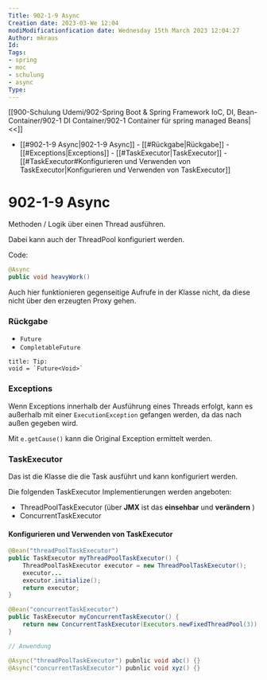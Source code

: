 ```yaml
---
Title: 902-1-9 Async
Creation date: 2023-03-We 12:04
modiModificationfication date: Wednesday 15th March 2023 12:04:27
Author: mkraus
Id: 
Tags: 
- spring
- moc 
- schulung
- async
Type:
---
```

[[900-Schulung Udemi/902-Spring Boot & Spring Framework IoC, DI, Bean-Container/902-1 DI Container/902-1 Container für spring managed Beans|<<]]

- [[#902-1-9 Async|902-1-9 Async]]
		- [[#Rückgabe|Rückgabe]]
		- [[#Exceptions|Exceptions]]
		- [[#TaskExecutor|TaskExecutor]]
			- [[#TaskExecutor#Konfigurieren und Verwenden von TaskExecutor|Konfigurieren und Verwenden von TaskExecutor]]


# 902-1-9 Async

Methoden / Logik über einen Thread ausführen.

Dabei kann auch der ThreadPool konfiguriert werden.

Code:
```java
@Async
public void heavyWork()
```

Auch hier funktionieren gegenseitige Aufrufe in der Klasse nicht, da diese nicht über den erzeugten Proxy gehen.

### Rückgabe

- `Future`   
- `CompletableFuture`

```ad-tip
title: Tip:
void = `Future<Void>`

```


### Exceptions

Wenn Exceptions innerhalb der Ausführung eines Threads erfolgt, kann es außerhalb mit einer `ExecutionException` gefangen werden, da das nach außen gegeben wird.

Mit `e.getCause()` kann die Original Exception ermittelt werden.

### TaskExecutor

Das ist die Klasse die die Task ausführt und kann konfiguriert werden.

Die folgenden TaskExecutor Implementierungen werden angeboten:

- ThreadPoolTaskExecutor (über **JMX** ist das **einsehbar** und **verändern** )
- ConcurrentTaskExecutor


#### Konfigurieren und Verwenden von TaskExecutor 

```java
@Bean("threadPoolTaskExecutor")
public TaskExecutor myThreadPoolTaskExecutor() {
	ThreadPoolTaskExecutor executor = new ThreadPoolTaskExecutor();
	executor...
	executor.initialize();
	return executor;
}

@Bean("concurrentTaskExecutor")
public TaskExecutor myConcurrentTaskExecutor() {
	return new ConcurrentTaskExecutor(Executors.newFixedThreadPool(3));
}

// Anwendung

@Async("threadPoolTaskExecutor") pubnlic void abc() {}
@Async("concurrentTaskExecutor") pubnlic void xyz() {}

```


